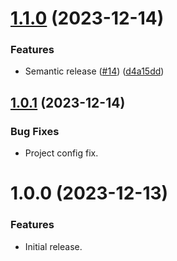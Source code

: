 # [1.1.0](https://github.com/Nosto/nosto-autocomplete/compare/v1.0.1...v1.1.0) (2023-12-14)


### Features

* Semantic release ([#14](https://github.com/Nosto/nosto-autocomplete/issues/14)) ([d4a15dd](https://github.com/Nosto/nosto-autocomplete/commit/d4a15dd4ae346d6a1004fc79e8d78aaddcba9ee7))


## [1.0.1](https://github.com/Nosto/nosto-autocomplete/compare/v1.0.0...v1.0.1) (2023-12-14)


### Bug Fixes

* Project config fix.


# 1.0.0 (2023-12-13)


### Features

* Initial release.
